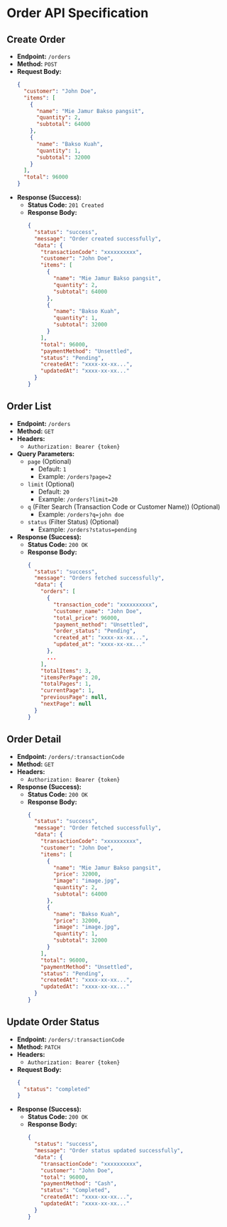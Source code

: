 # Order API Specification

## Create Order

- **Endpoint:** `/orders`
- **Method:** `POST`
- **Request Body:**
  ```json
  {
    "customer": "John Doe",
    "items": [
      {
        "name": "Mie Jamur Bakso pangsit",
        "quantity": 2,
        "subtotal": 64000
      },
      {
        "name": "Bakso Kuah",
        "quantity": 1,
        "subtotal": 32000
      }
    ],
    "total": 96000
  }
  ```
- **Response (Success):**
  - **Status Code:** `201 Created`
  - **Response Body:**
    ```json
    {
      "status": "success",
      "message": "Order created successfully",
      "data": {
        "transactionCode": "xxxxxxxxxx",
        "customer": "John Doe",
        "items": [
          {
            "name": "Mie Jamur Bakso pangsit",
            "quantity": 2,
            "subtotal": 64000
          },
          {
            "name": "Bakso Kuah",
            "quantity": 1,
            "subtotal": 32000
          }
        ],
        "total": 96000,
        "paymentMethod": "Unsettled",
        "status": "Pending",
        "createdAt": "xxxx-xx-xx...",
        "updatedAt": "xxxx-xx-xx..."
      }
    }
    ```

## Order List

- **Endpoint:** `/orders`
- **Method:** `GET`
- **Headers:**
  - `Authorization: Bearer {token}`
- **Query Parameters:**
  - `page` (Optional)
    - Default: `1`
    - Example: `/orders?page=2`
  - `limit` (Optional)
    - Default: `20`
    - Example: `/orders?limit=20`
  - `q` (Filter Search (Transaction Code or Customer Name)) (Optional)
    - Example: `/orders?q=john doe`
  - `status` (Filter Status) (Optional)
    - Example: `/orders?status=pending`
- **Response (Success):**
  - **Status Code:** `200 OK`
  - **Response Body:**
    ```json
    {
      "status": "success",
      "message": "Orders fetched successfully",
      "data": {
        "orders": [
          {
            "transaction_code": "xxxxxxxxxx",
            "customer_name": "John Doe",
            "total_price": 96000,
            "payment_method": "Unsettled",
            "order_status": "Pending",
            "created_at": "xxxx-xx-xx...",
            "updated_at": "xxxx-xx-xx..."
          },
          ...
        ],
        "totalItems": 3,
        "itemsPerPage": 20,
        "totalPages": 1,
        "currentPage": 1,
        "previousPage": null,
        "nextPage": null
      }
    }
    ```

## Order Detail

- **Endpoint:** `/orders/:transactionCode`
- **Method:** `GET`
- **Headers:**
  - `Authorization: Bearer {token}`
- **Response (Success):**
  - **Status Code:** `200 OK`
  - **Response Body:**
    ```json
    {
      "status": "success",
      "message": "Order fetched successfully",
      "data": {
        "transactionCode": "xxxxxxxxxx",
        "customer": "John Doe",
        "items": [
          {
            "name": "Mie Jamur Bakso pangsit",
            "price": 32000,
            "image": "image.jpg",
            "quantity": 2,
            "subtotal": 64000
          },
          {
            "name": "Bakso Kuah",
            "price": 32000,
            "image": "image.jpg",
            "quantity": 1,
            "subtotal": 32000
          }
        ],
        "total": 96000,
        "paymentMethod": "Unsettled",
        "status": "Pending",
        "createdAt": "xxxx-xx-xx...",
        "updatedAt": "xxxx-xx-xx..."
      }
    }
    ```

## Update Order Status

- **Endpoint:** `/orders/:transactionCode`
- **Method:** `PATCH`
- **Headers:**
  - `Authorization: Bearer {token}`
- **Request Body:**
  ```json
  {
    "status": "completed"
  }
  ```
- **Response (Success):**
  - **Status Code:** `200 OK`
  - **Response Body:**
    ```json
    {
      "status": "success",
      "message": "Order status updated successfully",
      "data": {
        "transactionCode": "xxxxxxxxxx",
        "customer": "John Doe",
        "total": 96000,
        "paymentMethod": "Cash",
        "status": "Completed",
        "createdAt": "xxxx-xx-xx...",
        "updatedAt": "xxxx-xx-xx..."
      }
    }
    ```
